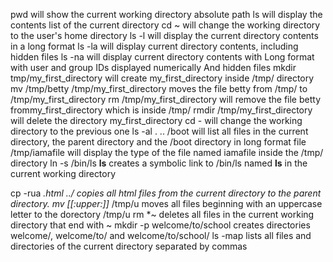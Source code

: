 pwd will show the current working directory absolute path
ls will display the contents list of the current directory
cd ~ will change the working directory to the user's home directory
ls -l will display the current directory contents in a long format
ls -la will display current directory contents, including hidden files
ls -na will display current directory contents with
  Long format
  with user and group IDs displayed numerically
  And hidden files
mkdir tmp/my_first_directory will create my_first_directory inside /tmp/ directory
mv /tmp/betty /tmp/my_first_directory moves the file betty from /tmp/ to /tmp/my_first_directory
rm /tmp/my_first_directory will remove the file betty frommy_first_directory which is inside /tmp/
rmdir /tmp/my_first_directory will delete the directory  my_first_directory 
cd - will change the working directory to the previous one
ls -al . .. /boot will list all files in the current directory, the parent directory and the /boot directory in long format
file /tmp/iamafile will display the type of the file named iamafile inside  the /tmp/ directory
ln -s /bin/ls __ls__ creates a symbolic link to /bin/ls named __ls__ in the current working directory

cp -rua *.html ../  copies all html files from the current directory to the parent directory.
mv [[:upper:]]* /tmp/u moves all files beginning with an uppercase letter to the dorectory /tmp/u
rm *~ deletes all files in the current working directory that end with ~
mkdir -p welcome/to/school creates directories welcome/, welcome/to/ and welcome/to/school/
ls -map lists all files and directories of the current directory separated by commas
